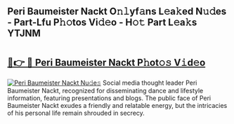 ## Peri Baumeister Nackt O𝚗𝚕yf𝚊ns L𝚎a𝚔ed N𝚞𝚍es - Part-Lfu P𝚑𝚘tos Vi𝚍𝚎o - H𝚘𝚝 Part L𝚎a𝚔s YTJNM

# <h2><a href="http://kfahbn.oniu.top/?m=Peri+Baumeister+Nackt">🔗👉 🔴 Peri Baumeister Nackt P𝚑ot𝚘𝚜 V𝚒d𝚎o</a></h2>

[![Peri Baumeister Nackt Nu𝚍e𝚜](https://i.imgur.com/0qMVB7G.gif)](http://kfahbn.oniu.top/?m=Peri+Baumeister+Nackt)
Social media thought leader Peri Baumeister Nackt, recognized for disseminating dance and lifestyle information, featuring presentations and blogs. The public face of Peri Baumeister Nackt exudes a friendly and relatable energy, but the intricacies of his personal life remain shrouded in secrecy.  
